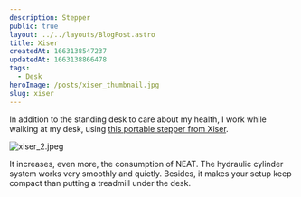 ```yaml
---
description: Stepper
public: true
layout: ../../layouts/BlogPost.astro
title: Xiser
createdAt: 1663138547237
updatedAt: 1663138866478
tags:
  - Desk
heroImage: /posts/xiser_thumbnail.jpg
slug: xiser
---
```


In addition to the standing desk to care about my health, I work while walking at my desk, using [this portable stepper from Xiser](https://amzn.to/3rf1JDl).

![xiser_2.jpeg](/posts/xiser_xiser-2-jpeg.jpg)

It increases, even more, the consumption of NEAT. The hydraulic cylinder system works very smoothly and quietly. Besides, it makes your setup keep compact than putting a treadmill under the desk.
